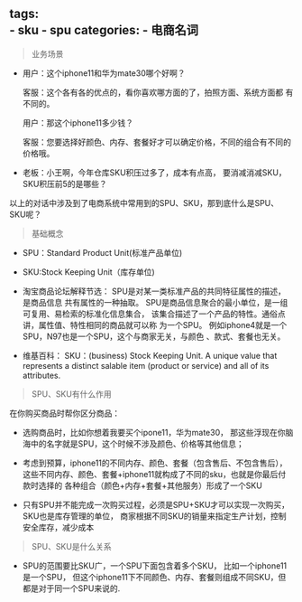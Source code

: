 tags:  
    - sku
    - spu
categories: 
    - 电商名词
---
>业务场景
* 用户：这个iphone11和华为mate30哪个好啊？

  客服：这个各有各的优点的，看你喜欢哪方面的了，拍照方面、系统方面都
  有不同的。
  
  用户：那这个iphone11多少钱？
  
  客服：您要选择好颜色、内存、套餐好才可以确定价格，不同的组合有不同的价格哦。

* 老板：小王啊，今年仓库SKU积压过多了，成本有点高，
  要消减消减SKU，SKU积压前5的是哪些？
  
以上的对话中涉及到了电商系统中常用到的SPU、SKU，那到底什么是SPU、SKU呢？

>基础概念

* SPU：Standard Product Unit(标准产品单位)

* SKU:Stock Keeping Unit（库存单位)

* 淘宝商品论坛解释节选：
    SPU是对某一类标准产品的共同特征属性的描述，是商品信息
    共有属性的一种抽取。
    SPU是商品信息聚合的最小单位，是一组可复用、易检索的标准化信息集合，
    该集合描述了一个产品的特性。通俗点讲，属性值、特性相同的商品就可以称
    为一个SPU。
    例如iphone4就是一个SPU，N97也是一个SPU，这个与商家无关，与颜色
    、款式、套餐也无关。
    
* 维基百科：
    SKU：(business) Stock Keeping Unit. A unique value that represents a distinct salable item (product or service) and all of its attributes.


> SPU、SKU有什么作用

在你购买商品时帮你区分商品：

* 选购商品时，比如你想着我要买个ipone11，华为mate30，
那这些浮现在你脑海中的名字就是SPU，这个时候不涉及颜色、价格等其他信息；

* 考虑到预算，iphone11的不同内存、颜色、套餐（包含售后、不包含售后），
这些不同内存、颜色、套餐+iphone11就构成了不同的sku，也就是你最后付款时选择的
各种组合（颜色+内存+套餐+其他服务）形成了一个SKU

* 只有SPU并不能完成一次购买过程，必须是SPU+SKU才可以实现一次购买，SKU也是库存管理的单位，
商家根据不同SKU的销量来指定生产计划，控制安全库存，减少成本

> SPU、SKU是什么关系

* SPU的范围要比SKU广，一个SPU下面包含着多个SKU，
  比如一个iphone11是一个SPU，
  但这个iphone11下不同颜色、内存、套餐则组成不同SKU，但都是对于同一个SPU来说的.


